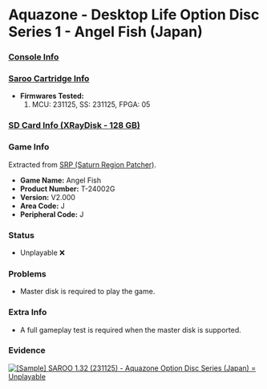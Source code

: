 # Aquazone - Desktop Life Option Disc Series 1 - Angel Fish (Japan)

### [Console Info](../../../../Info/Consoles/VA13/README.md)

### [Saroo Cartridge Info](../../../../Info/Cartridges/RetroGameParadiseStore/1.32F/README.md)

- <b>Firmwares Tested:</b>
  1. MCU: 231125, SS: 231125, FPGA: 05

### [SD Card Info (XRayDisk - 128 GB)](../../../../Info/SdCards/XRayDisk/128GB/fat32/README.md)

### Game Info

Extracted from [SRP (Saturn Region Patcher)](https://segaxtreme.net/resources/saturn-region-patcher.81/download).

- <b>Game Name:</b> Angel Fish
- <b>Product Number:</b> T-24002G
- <b>Version:</b> V2.000
- <b>Area Code:</b> J
- <b>Peripheral Code:</b> J

### Status

- Unplayable :x:

### Problems

- Master disk is required to play the game.

### Extra Info

- A full gameplay test is required when the master disk is supported.

### Evidence

[![[Sample] SAROO 1.32 (231125) - Aquazone Option Disc Series (Japan) = Unplayable](https://img.youtube.com/vi/Y9iUsAnE9xY/0.jpg)](https://www.youtube.com/watch?v=Y9iUsAnE9xY)
